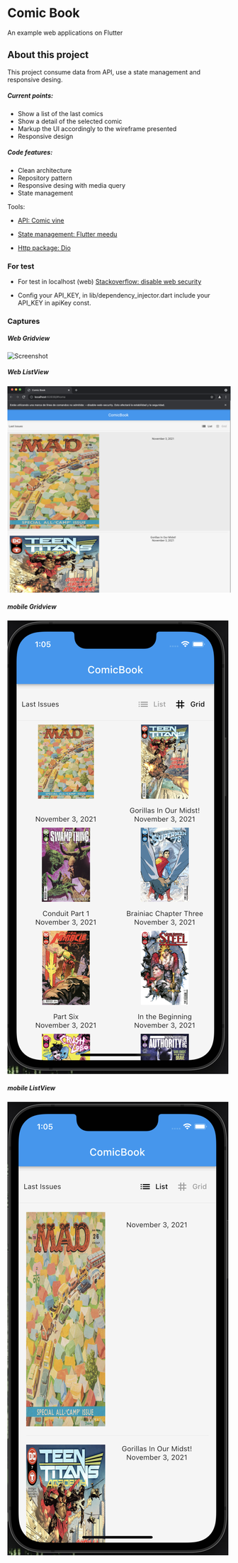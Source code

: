 # Comic Book

An example web applications on Flutter

## About this project

This project consume data from API, use a state management and responsive desing.

##### Current points:

- Show a list of the last comics
- Show a detail of the selected comic
- Markup the UI accordingly to the wireframe presented
- Responsive design

##### Code features:

- Clean architecture
- Repository pattern
- Responsive desing with media query
- State management

Tools:

- [API: Comic vine](https://comicvine.gamespot.com/api/documentation)

- [State management: Flutter meedu](https://flutter.meedu.app/docs/5.x.x/intro)

- [Http package: Dio](https://pub.dev/packages/dio)

### For test

- For test in localhost (web) [Stackoverflow: disable web security](https://stackoverflow.com/questions/65630743/how-to-solve-flutter-web-api-cors-error-only-with-dart-code/66879350#66879350)

- Config your API_KEY, in lib/dependency_injector.dart include your API_KEY in apiKey const.

### Captures

##### Web Gridview

![Screenshot](https://github.com/klauscj1/comic_book/blob/main/assets/captures/gridview_web.png)

##### Web ListView

![Screenshot](https://github.com/klauscj1/comic_book/blob/main/assets/captures/listview_web.png)

##### mobile Gridview

![Screenshot](https://github.com/klauscj1/comic_book/blob/main/assets/captures/gridview_mobile.png)

##### mobile ListView

![Screenshot](https://github.com/klauscj1/comic_book/blob/main/assets/captures/listview_mobile.png)
